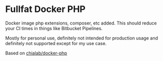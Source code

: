 # Fullfat Docker PHP

Docker image php extensions, composer, etc added. This should reduce your CI times in things like Bitbucket Pipelines.

Mostly for personal use, definitely not intended for production usage and definitely not supported except for my use case.

Based on [chialab/docker-php](https://github.com/chialab/docker-php)
